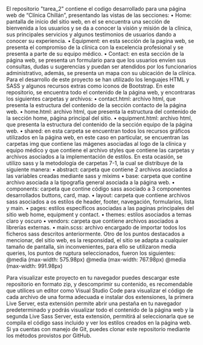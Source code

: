 El repositorio "tarea_2" contiene el codigo desarrollado para una página web de “Clínica Chillán”, presentando las vistas de las secciones:
• Home: pantalla de inicio del sitio web, en el se encuentra una sección de bienvenida a los usuarios y se da a conocer la visión y misión de la clínica, sus principales servicios y algunos testimonios de usuarios dando a conocer su experiencia. • Equipment: en esta sección de la pagina web, se presenta el compromiso de la clínica con la excelencia profesional y se presenta a parte de su equipo médico. • Contact: en esta sección de la página web, se presenta un formulario para que los usuarios envíen sus consultas, dudas u sugerencias y puedan ser atendidos por los funcionarios administrativo, además, se presenta un mapa con su ubicación de la clínica.
Para el desarrollo de este proyecto se han utilizado los lenguajes HTML y SASS y algunos recursos extras como iconos de Bootstrap.
En este repositorio, se encuentra todo el contenido de la página web, y encontraras los siguientes carpetas y archivos:
• contact.html: archivo html, que presenta la estructura del contenido de la sección contacto de la página web. 
• home.html: archivo html, que presenta la estructura del contenido de la sección home, página principal del sitio. 
• equipment.html: archivo html, que presenta la estructura del contenido de la sección equipo de la página web. 
• shared: en esta carpeta se encuentran todos los recursos gráficos utilizados en la página web, en este caso en particular, se encuentran las carpetas img que contiene las mágenes asociadas al logo de la clínica y equipo médico y que contiene el archivo styles que contiene las carpetas y archivos asociados a la implementación de estilos.
 En esta ocasión, se utilizo sass y la metodología de carpetas 7-1, la cual se distribuye de la siguiente manera:
•	abstract: carpeta que contiene 2 archivos asociados a las variables creadas mediante sass y mixims
•	base: carpeta que contine archivo asociada a la tipografía general asociada a la página web.
•	components: carpeta que contine código sass asociado a 3 componentes desarrollados buttons, card, map.
•	layout: carpeta que contiene archivos sass asociados a os estilos de header, footer, navegación, formularios, lista y main.
•	pages: estilos específicos asociadas a las paginas principales del sitio web home, equipment y contact.
•	themes: estilos asociados a temas claro y oscuro
•	vendors: carpeta que contiene archivos asociados a librerías externas.
•	main.scss: archivo encargado de importar todos los ficheros sass descritos anteriormente.
Otro de los puntos destacados a mencionar, del sitio web, es la responsidad, el sitio se adapta a cualquier tamaño de pantalla, sin inconvenientes, para ello se utilizaron media queries, los puntos de ruptura seleccionados, fueron los siguientes: 
@media (max-width: 575.98px) 
@media (max-width: 767.98px) 
@media (max-width: 991.98px) 

Para visualizar este proyecto en tu navegador puedes descargar este repositorio en formato zip, y descomprimir su contenido, es recomendable que utilices un editor como Visual Studio Code para visualizar el código de cada archivo de una forma adecuada e instalar dos extensiones, la primera Live Server, esta extensión permite abrir una pestaña en tu navegador predeterminado y podrás visualizar todo el contenido de la página web y la segunda Live Sass Server, esta extensión, permitirá al seleccionarla que se compila el código sass incluido y ver los estilos creados en la página web. Si ya cuentas con manejo de Git, puedes clonar este repositorio mediante los métodos provistos por GitHub.
